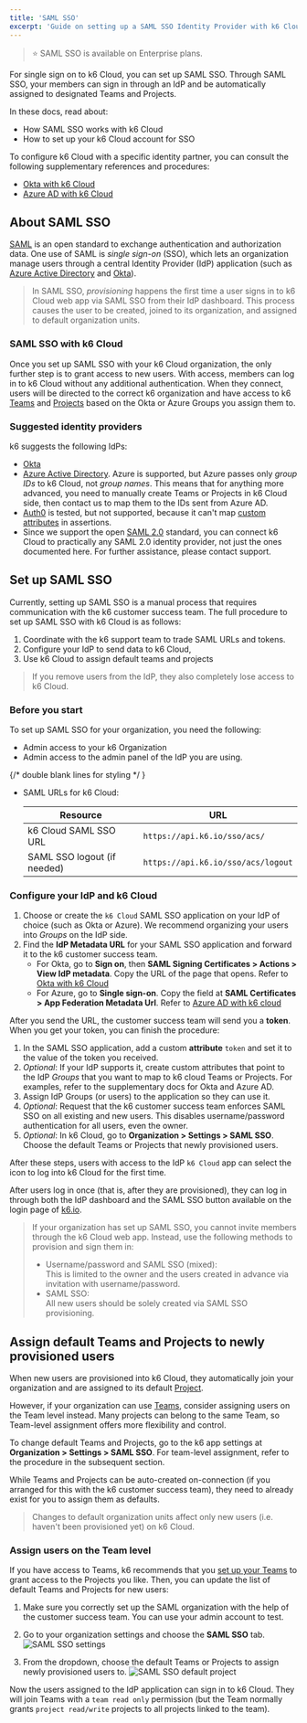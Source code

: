 ```yaml
---
title: 'SAML SSO'
excerpt: 'Guide on setting up a SAML SSO Identity Provider with k6 Cloud'
---
```


> ⭐️ SAML SSO is available on Enterprise plans.

For single sign on to k6 Cloud, you can set up SAML SSO.
Through SAML SSO, your members can sign in through an IdP and be automatically assigned to designated Teams and Projects.

In these docs, read about:
- How SAML SSO works with k6 Cloud
- How to set up your k6 Cloud account for SSO

To configure k6 Cloud with a specific identity partner, you can consult the following
supplementary references and procedures:
- [Okta with k6 Cloud](./okta)
- [Azure AD with k6 Cloud](./azure-ad)

## About SAML SSO

[SAML](https://en.wikipedia.org/wiki/Security_Assertion_Markup_Language) is an open standard to exchange authentication and authorization data.
One use of SAML is _single sign-on_ (SSO), which lets an organization manage users through a central Identity Provider (IdP) application (such as [Azure Active Directory](/cloud/project-and-team-management/saml-sso/azure-ad) and [Okta](/cloud/project-and-team-management/saml-sso/okta)).

<blockquote mod="note" title="Provisioning in SAML SSO">

In SAML SSO, _provisioning_ happens the first time a user signs in to k6 Cloud web app via SAML SSO from their IdP dashboard.
This process causes the user to be created, joined to its organization, and assigned to default organization units.

</blockquote>

### SAML SSO with k6 Cloud

Once you set up SAML SSO with your k6 Cloud organization, the only further step is to grant access to new users.
With access, members can log in to k6 Cloud without any additional authentication.
When they connect, users will be directed to the correct k6 organization and have access to k6 [Teams](/cloud/project-and-team-management/teams) and [Projects](/cloud/project-and-team-management/projects) based on the Okta or Azure Groups you assign them to.

### Suggested identity providers

k6 suggests the following IdPs:

- [Okta](https://www.okta.com)
- [Azure Active Directory](https://azure.microsoft.com/en-au/products/active-directory/). Azure is supported, but Azure passes only _group IDs_ to k6 Cloud, not _group names_. This means that for anything more advanced, you need to manually create Teams or Projects in k6 Cloud side, then contact us to map them to the IDs sent from Azure AD.
- [Auth0](https://auth0.com/) is tested, but not supported, because it can't map [custom attributes](https://community.auth0.com/t/adding-custom-saml-attribute-when-auth0-is-idp/45691) in assertions.
- Since we support the open [SAML 2.0](https://en.wikipedia.org/wiki/SAML_2.0) standard, you can connect k6 Cloud to practically any SAML 2.0 identity provider, not just the ones documented here. For further assistance, please contact support.

## Set up SAML SSO

Currently, setting up SAML SSO is a manual process that requires communication with the k6 customer success team.
The full procedure to set up SAML SSO with k6 Cloud is as follows:

1. Coordinate with the k6 support team to trade SAML URLs and tokens.
2. Configure your IdP to send data to k6 Cloud,
3. Use k6 Cloud to assign default teams and projects

<Blockquote mod="attention" title="">

If you remove users from the IdP, they also completely lose access to k6 Cloud.

</Blockquote>

### Before you start

To set up SAML SSO for your organization, you need the following:

- Admin access to your k6 Organization
- Admin access to the admin panel of the IdP you are using.

{/* double blank lines for styling */ }
- SAML URLs for k6 Cloud:
  
  | Resource                    | URL                                |
  |-----------------------------|------------------------------------|
  | k6 Cloud SAML SSO URL       | `https://api.k6.io/sso/acs/`       |
  | SAML SSO logout (if needed) | `https://api.k6.io/sso/acs/logout` |

### Configure your IdP and k6 Cloud


1. Choose or create the `k6 Cloud` SAML SSO application on your IdP of choice (such as Okta or Azure). We recommend organizing your users into _Groups_ on the IdP side.
1. Find the **IdP Metadata URL** for your SAML SSO application
   and forward it to the k6 customer success team.
    - For Okta, go to **Sign on**, then **SAML Signing Certificates > Actions > View IdP metadata**. Copy the URL of the page that opens. Refer to [Okta with k6 Cloud](./okta) 
    - For Azure, go to **Single sign-on**. Copy the field at **SAML Certificates > App Federation Metadata Url**. Refer to [Azure AD with k6 cloud](./azure-ad)

After you send the URL, the customer success team will send you a **token**.
When you get your token, you can finish the procedure:

1. In the SAML SSO application, add a custom **attribute** `token` and set it to the value of the token you received.
1. _Optional_: If your IdP supports it, create custom attributes that point to the IdP _Groups_  that you want to map to k6 cloud Teams or Projects.
  For examples, refer to the supplementary docs for Okta and Azure AD.
1. Assign IdP Groups (or users) to the application so they can use it.
1. _Optional_: Request that the k6 customer success team enforces SAML SSO on all existing and new users. This disables username/password authentication for all users, even the owner.
1. _Optional_: In k6 Cloud, go to **Organization > Settings > SAML SSO**. Choose the default Teams or Projects that newly provisioned users.

After these steps, users with access to the IdP `k6 Cloud` app can select the icon to log into k6 Cloud for the first time.

After users log in once (that is, after they are provisioned), they can log in through both the IdP dashboard and the SAML SSO button available on the login page of [k6.io](https://app.k6.io/account/login).

<Blockquote mod="attention" title="With SAML SSO, you cannot invite users through the k6 Cloud app">


If your organization has set up SAML SSO, you cannot invite members through the k6 Cloud web app.
Instead, use the following methods to provision and sign them in:

- Username/password and SAML SSO (mixed):<br/>
   This is limited to the owner and the users created in advance via invitation with username/password.
- SAML SSO:<br/>
   All new users should be solely created via SAML SSO provisioning.

</Blockquote>

## Assign default Teams and Projects to newly provisioned users

When new users are provisioned into k6 Cloud, they automatically join your organization and are assigned to its default [Project](/cloud/project-and-team-management/projects/).

However, if your organization can use [Teams](/cloud/project-and-team-management/teams/), consider assigning users on the Team level instead.
Many projects can belong to the same Team, so Team-level assignment offers more flexibility and control.

To change default Teams and Projects, go to the k6 app settings at **Organization > Settings > SAML SSO**. For team-level assignment, refer to the procedure in the subsequent section.

While Teams and Projects can be auto-created on-connection
(if you arranged for this with the k6 customer success team), they need to already exist for you to assign them as defaults.

<Blockquote mod="note" title="You cannot assign retroactively">

Changes to default organization units affect only new users (i.e. haven't been provisioned yet) on k6 Cloud.

</Blockquote>

### Assign users on the Team level

If you have access to Teams, k6 recommends that you [set up your Teams](/cloud/project-and-team-management/teams#creating-a-team) to grant access to the Projects you like.
Then, you can update the list of default Teams and Projects for new users:

1. Make sure you correctly set up the SAML organization with the help of the customer success team. You can use your admin account to test.
2. Go to your organization settings and choose the **SAML SSO** tab.
![SAML SSO settings](images/04-SAML-SSO/saml-sso-settings.png)

3. From the dropdown, choose the default Teams or Projects to assign newly provisioned users to.
![SAML SSO default project](images/04-SAML-SSO/saml-sso-default-project.png)


Now the users assigned to the IdP application can sign in to k6 Cloud.
They will join Teams with a `team read only` permission
(but the Team normally grants `project read/write` projects to all projects linked to the team).
